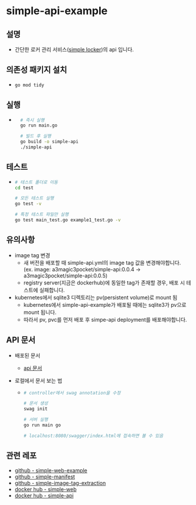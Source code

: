 # simple-api-example

## 설명

- 간단한 로커 관리 서비스([simple locker](https://www.coinlocker.link))의 api 입니다.

## 의존성 패키지 설치

- ```bash
  go mod tidy
  ```

## 실행

- ```bash
    # 즉시 실행
    go run main.go

    # 빌드 후 실행
    go build -o simple-api
    ./simple-api
  ```

## 테스트

- ```bash
  # 테스트 폴더로 이동
  cd test

  # 모든 테스트 실행
  go test -v

  # 특정 테스트 파일만 실행
  go test main_test.go example1_test.go -v
  ```

## 유의사항

- image tag 변경
  - 새 버전을 배포할 때 simple-api.yml의 image tag 값을 변경해야합니다.  
    (ex. image: a3magic3pocket/simple-api:0.0.4 -> a3magic3pocket/simple-api:0.0.5)
  - registry server(지금은 dockerhub)에 동일한 tag가 존재할 경우, 배포 시 테스트에 실패합니다.
- kubernetes에서 sqlite3 디렉토리는 pv(persistent volume)로 mount 됨
  - kubernetes에서 simple-api-example가 배포될 때에는 sqlite3가 pv으로 mount 됩니다.
  - 따라서 pv, pvc를 먼저 배포 후 simpe-api deployment를 배포해야합니다.

## API 문서

- 배포된 문서
  - [api 문서](https://api.coinlocker.link/swagger/index.html)
- 로컬에서 문서 보는 법

  - ```bash
    # controller에서 swag annotation을 수정

    # 문서 생성
    swag init

    # 서버 실행
    go run main go

    # localhost:8080/swagger/index.html에 접속하면 볼 수 있음
    ```

## 관련 레포

- [github - simple-web-example](https://github.com/a3magic3pocket/simple-web-example)
- [github - simple-manifest](https://github.com/a3magic3pocket/simple-manifest)
- [github - simple-image-tag-extraction](https://github.com/a3magic3pocket/simple-image-tag-extraction)
- [docker hub - simple-web](https://hub.docker.com/r/a3magic3pocket/simple-web/tags)
- [docker hub - simple-api](https://hub.docker.com/r/a3magic3pocket/simple-api/tags)
